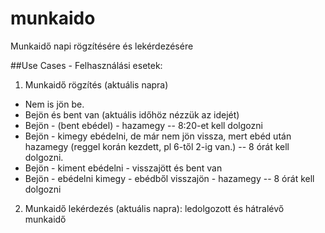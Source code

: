 # munkaido
Munkaidő napi rögzítésére és lekérdezésére

##Use Cases - Felhasználási esetek:
1. Munkaidő rögzítés (aktuális napra)
  * Nem is jön be.
  * Bejön és bent van (aktuális időhöz nézzük az idejét)
  * Bejön - (bent ebédel) - hazamegy -- 8:20-et kell dolgozni
  * Bejön - kimegy ebédelni, de már nem jön vissza, mert ebéd után hazamegy (reggel korán kezdett, pl 6-től 2-ig van.) -- 8 órát kell dolgozni.
  * Bejön - kiment ebédelni - visszajött és bent van
  * Bejön - ebédelni kimegy - ebédből visszajön - hazamegy -- 8 órát kell dolgozni
2. Munkaidő lekérdezés (aktuális napra): ledolgozott és hátralévő munkaidő
